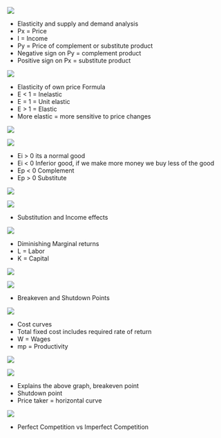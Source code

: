 ![](https://i.imgur.com/FoDl7Xi.png)
- Elasticity and supply and demand analysis
- Px = Price
- I = Income
- Py = Price of complement or substitute product
- Negative sign on Py = complement product
- Positive sign on Px = substitute product

![](https://i.imgur.com/okeVfhi.png)
- Elasticity of own price Formula 
- E < 1 = Inelastic
- E = 1 = Unit elastic
- E > 1 = Elastic 
- More elastic = more sensitive to price changes

![](https://i.imgur.com/JspEFw6.png)




![](https://i.imgur.com/gUXh9U7.png)
- Ei > 0 its a normal good
- Ei < 0 Inferior good, if we make more money we buy less of the good 
- Ep < 0 Complement
- Ep > 0 Substitute 


![](https://i.imgur.com/Oa85WDp.png)


![](https://i.imgur.com/P0Uu3FN.png)
- Substitution and Income effects

![](https://i.imgur.com/yjzQMst.png)
- Diminishing Marginal returns
- L = Labor
- K = Capital

![](https://i.imgur.com/lNVhpCb.png)


![](https://i.imgur.com/5PMAWBp.png)
- Breakeven and Shutdown Points


![](https://i.imgur.com/NOgB6MF.png)
- Cost curves
- Total fixed cost includes required rate of return
- W = Wages
- mp = Productivity 


![](https://i.imgur.com/W8lO8fj.png)

![](https://i.imgur.com/zqmSbzs.png)
- Explains the above graph, breakeven point
- Shutdown point
- Price taker = horizontal curve


![](https://i.imgur.com/xTVy4rO.png)
- Perfect Competition vs Imperfect Competition
